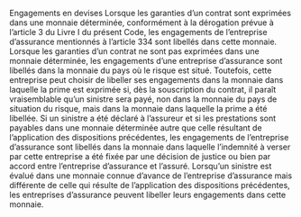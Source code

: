 Engagements en devises
Lorsque les garanties d’un contrat sont exprimées dans une monnaie déterminée, conformément à la dérogation prévue à l’article 3 du Livre I du présent Code, les engagements de l’entreprise d’assurance mentionnés à l’article 334 sont libellés dans cette monnaie.
Lorsque les garanties d’un contrat ne sont pas exprimées dans une monnaie déterminée, les engagements d’une entreprise d’assurance sont libellés dans la monnaie du pays où le risque est situé. Toutefois, cette entreprise peut choisir de libeller ses engagements dans la monnaie dans laquelle la prime est exprimée si, dès la souscription du contrat, il paraît vraisemblable qu’un sinistre sera payé, non dans la monnaie du pays de situation du risque, mais dans la monnaie dans laquelle la prime a été libellée.
Si un sinistre a été déclaré à l’assureur et si les prestations sont payables dans une monnaie déterminée autre que celle résultant de l’application des dispositions précédentes, les engagements de l’entreprise d’assurance sont libellés dans la monnaie dans laquelle l’indemnité à verser par cette entreprise a été fixée par une décision de justice ou bien par accord entre l’entreprise d’assurance et l’assuré.
Lorsqu’un sinistre est évalué dans une monnaie connue d’avance de l’entreprise d’assurance mais différente de celle qui résulte de l’application des dispositions précédentes, les entreprises d’assurance peuvent libeller leurs engagements dans cette monnaie.